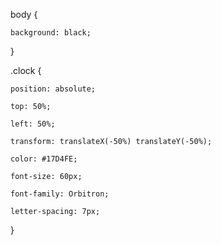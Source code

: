 <!DOCTYPE html>
<html>
  <head>
      <title></title>
    
body {

    background: black;

}

.clock {

    position: absolute;

    top: 50%;

    left: 50%;

    transform: translateX(-50%) translateY(-50%);

    color: #17D4FE;

    font-size: 60px;

    font-family: Orbitron;

    letter-spacing: 7px;

   

}

  </head>
<body>
  

<div id="MyClockDisplay" class="clock" onload="showTime()"></div>
  
  <script>
    function showTime(){

    var date = new Date();

    var h = date.getHours(); // 0 - 23

    var m = date.getMinutes(); // 0 - 59

    var s = date.getSeconds(); // 0 - 59

    var session = "AM";

    

    if(h == 0){

        h = 12;

    }

    

    if(h > 12){

        h = h - 12;

        session = "PM";

    }

    

    h = (h < 10) ? "0" + h : h;

    m = (m < 10) ? "0" + m : m;

    s = (s < 10) ? "0" + s : s;

    

    var time = h + ":" + m + ":" + s + " " + session;

    document.getElementById("MyClockDisplay").innerText = time;

    document.getElementById("MyClockDisplay").textContent = time;

    

    setTimeout(showTime, 1000);
    
    </script>

    
</body>
 
</html>


